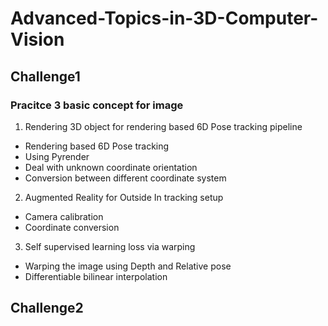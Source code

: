 # Advanced-Topics-in-3D-Computer-Vision

## Challenge1
### Pracitce 3 basic concept for image
1. Rendering 3D object for rendering based 6D Pose tracking pipeline
* Rendering based 6D Pose tracking
* Using Pyrender
* Deal with unknown coordinate orientation
* Conversion between different coordinate system

2. Augmented Reality for Outside In tracking setup
* Camera calibration
* Coordinate conversion
3. Self supervised learning loss via warping
* Warping the image using Depth and Relative pose
* Differentiable bilinear interpolation

## Challenge2
